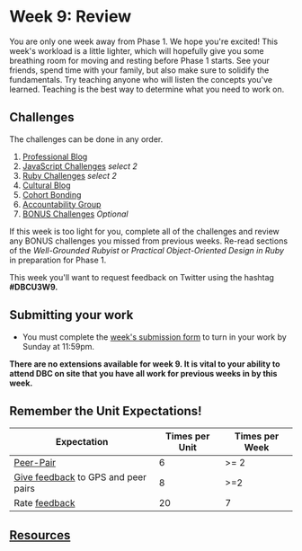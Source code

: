 # Week 9: Review

<!-- Week 9 will be released the Friday before week 9 starts.  -->

You are only one week away from Phase 1. We hope you're excited! This week's workload is a little lighter, which will hopefully give you some breathing room for moving and resting before Phase 1 starts. See your friends, spend time with your family, but also make sure to solidify the fundamentals. Try teaching anyone who will listen the concepts you've learned. Teaching is the best way to determine what you need to work on.

## Challenges

The challenges can be done in any order.

1. [Professional Blog](professional-blog.md)
2. [JavaScript Challenges](JavaScript) *select 2*
3. [Ruby Challenges](ruby.md) *select 2*
4. [Cultural Blog](cultural-blog.md)
5. [Cohort Bonding](cohort-bonding.md)
6. [Accountability Group](accountability-group.md)
7. [BONUS Challenges](BONUS-challenges) *Optional*

If this week is too light for you, complete all of the challenges and review any BONUS challenges you missed from previous weeks. Re-read sections of the *Well-Grounded Rubyist* or *Practical Object-Oriented Design in Ruby* in preparation for Phase 1.

This week you'll want to request feedback on Twitter using the hashtag **#DBCU3W9.**

## Submitting your work
- You must complete the [week's submission form](http://apply.devbootcamp.com) to turn in your work by Sunday at 11:59pm.

**There are no extensions available for week 9. It is vital to your ability to attend DBC on site that you have all work for previous weeks in by this week.**

## Remember the Unit Expectations!

Expectation | Times per Unit | Times per Week
------------|----------|---------
[Peer-Pair](https://github.com/Devbootcamp/phase-0-handbook/blob/master/peer-pairing-sessions.md) | 6 | >= 2
[Give feedback](https://socrates.devbootcamp.com/feedback/new) to GPS and peer pairs | 8 | >=2
Rate [feedback](https://socrates.devbootcamp.com/feedback) | 20 | 7

## [Resources](https://github.com/Devbootcamp/phase-0-handbook/blob/master/resources.md)

